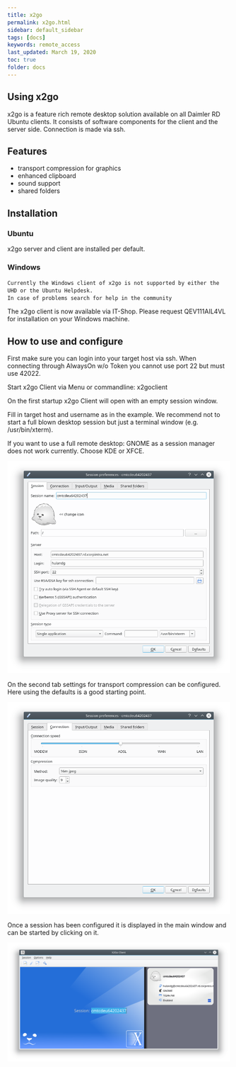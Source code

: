 ```yaml
---
title: x2go
permalink: x2go.html
sidebar: default_sidebar
tags: [docs]
keywords: remote_access
last_updated: March 19, 2020
toc: true
folder: docs
---
```


## Using x2go

x2go is a feature rich remote desktop solution available on all Daimler RD Ubuntu clients.
It consists of software components for the client and the server side. Connection is made via ssh.

## Features

* transport compression for graphics
* enhanced clipboard
* sound support
* shared folders

## Installation

### Ubuntu

x2go server and client are installed per default.

### Windows

`Currently the Windows client of x2go is not supported by either the UHD or the Ubuntu Helpdesk.`<br>
`In case of problems search for help in the community`

The x2go client is now available via IT-Shop. Please request QEV111AIL4VL for installation on your Windows machine.

## How to use and configure

First make sure you can login into your target host via ssh. When connecting through AlwaysOn w/o Token you cannot use port 22 but must use 42022.

Start x2go Client via Menu or commandline: x2goclient

On the first startup x2go Client will open with an empty session window.

Fill in target host and username as in the example. We recommend not to start a full blown desktop session but just a terminal window (e.g. /usr/bin/xterm).

If you want to use a full remote desktop: GNOME as a session manager does not work currently. Choose KDE or XFCE.

![x2go_session_tab1](images/docs/x2go/x2go_session_tab1.png)

On the second tab settings for transport compression can be configured. Here using the defaults is a good starting point.

![x2go_session_tab2](images/docs/x2go/x2go_session_tab2.png)

Once a session has been configured it is displayed in the main window and can be started by clicking on it.

![x2go_main_window](images/docs/x2go/x2go_main_window.png)
